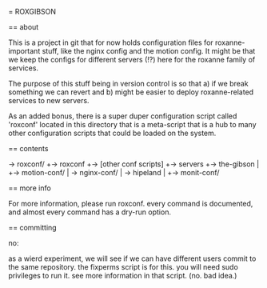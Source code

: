 = ROXGIBSON

== about

This is a project in git that for now holds configuration files for roxanne-important stuff, like the nginx config and the motion config.  It might be that we keep the configs for different servers (!?) here for the roxanne family of services.

The purpose of this stuff being in version control is so that a) if we break something we can revert and b) might be easier to deploy roxanne-related services to new servers.

As an added bonus, there is a super duper configuration script called 'roxconf' located in this directory that is a meta-script that is a hub to many other configuration scripts that could be loaded on the system.

== contents

-> roxconf/
 +-> roxconf
 +-> [other conf scripts]
 +-> servers
     +-> the-gibson
     |   +-> motion-conf/
     |   \-> nginx-conf/
     |
     \-> hipeland
         |
         +-> monit-conf/

== more info

For more information, please run roxconf.  every command is documented, and almost every command has a dry-run option.




== committing 

  no:

as a wierd experiment, we will see if we can have different users commit to the same repository.  the fixperms script is for this.  you will need sudo privileges to run it.  see more information in that script. (no. bad idea.)
